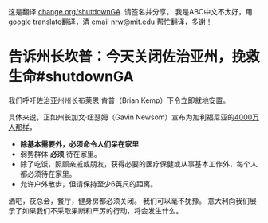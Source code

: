 这是翻译 [change.org/shutdownGA](www.change.org/shutdownGA). 请签名并分享。
我是ABC中文不太好，用google translate翻译，清 email nrw@mit.edu 帮忙翻译，多谢！

# 告诉州长坎普：今天关闭佐治亚州，挽救生命#shutdownGA

我们呼吁佐治亚州州长布莱恩·肯普（Brian Kemp）下令立即就地安置。

具体来说，正如州长加文·纽瑟姆（Gavin Newsom）宣布为加利福尼亚的[4000万人那样](https://covid19.ca.gov/stay-home-except-for-essential-needs/)，

- **除基本需要外，必须命令人们呆在家里**
- 弱势群体 **必须** 待在家里。
- 除了吃饭，照顾亲戚或朋友，获得必要的医疗保健或从事基本工作外，每个人都必须待在家里。
- 允许户外散步，但请保持至少6英尺的距离。

酒吧，夜总会，餐厅，健身房都必须关闭。 我们可以毫不犹豫。 意大利向我们展示了如果我们不采取果断和严厉的行动，将会发生什么。
